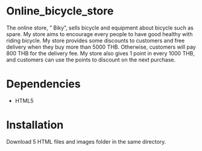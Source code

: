 # Online_bicycle_store

 The online store, ” Biky”, sells bicycle and equipment about bicycle such as spare. My store aims to encourage every people to have good healthy with riding bicycle. My store provides some discounts to customers and free delivery when they buy more than 5000 THB. Otherwise, customers will pay 800 THB for the delivery fee. My store also gives 1 point in every 1000 THB, and customers can use the points to discount on the next purchase.

# Dependencies
- HTML5

# Installation
Download 5 HTML files and images folder in the same directory.

